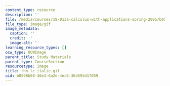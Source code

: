 ```yaml
---
content_type: resource
description: ''
file: /media/courses/18-013a-calculus-with-applications-spring-2005/b0598b5836e36a2e4ec636d593d17059_rho_lc_italic.gif
file_type: image/gif
image_metadata:
  caption: ''
  credit: ''
  image-alt: ''
learning_resource_types: []
ocw_type: OCWImage
parent_title: Study Materials
parent_type: CourseSection
resourcetype: Image
title: rho_lc_italic.gif
uid: b0598b58-36e3-6a2e-4ec6-36d593d17059
---
```

